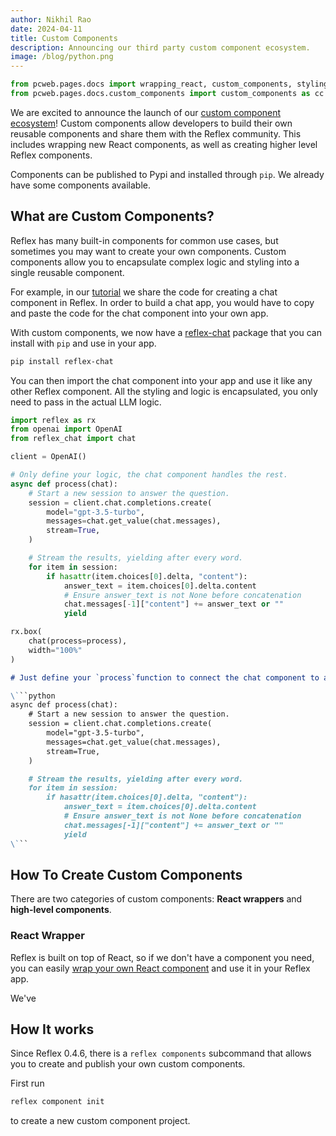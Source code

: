 ```yaml
---
author: Nikhil Rao
date: 2024-04-11
title: Custom Components
description: Announcing our third party custom component ecosystem.
image: /blog/python.png
---
```


```python exec
from pcweb.pages.docs import wrapping_react, custom_components, styling, events, tutorial
from pcweb.pages.docs.custom_components import custom_components as cc
```

We are excited to announce the launch of our [custom component ecosystem]({cc.path})! Custom components allow developers to build their own reusable components and share them with the Reflex community. This includes wrapping new React components, as well as creating higher level Reflex components.

Components can be published to Pypi and installed through `pip`. We already have some components available.

## What are Custom Components?

Reflex has many built-in components for common use cases, but sometimes you may want to create your own components. Custom components allow you to encapsulate complex logic and styling into a single reusable component.

For example, in our [tutorial]({tutorial.final_app.path}) we share the code for creating a chat component in Reflex. In order to build a chat app, you would have to copy and paste the code for the chat component into your own app. 

With custom components, we now have a [reflex-chat](https://github.com/picklelo/reflex-chat/) package that you can install with `pip` and use in your app.

```bash
pip install reflex-chat
```

You can then import the chat component into your app and use it like any other Reflex component. All the styling and logic is encapsulated, you only need to pass in the actual LLM logic.

```python exec
import reflex as rx
from openai import OpenAI
from reflex_chat import chat

client = OpenAI()

# Only define your logic, the chat component handles the rest.
async def process(chat):
    # Start a new session to answer the question.
    session = client.chat.completions.create(
        model="gpt-3.5-turbo",
        messages=chat.get_value(chat.messages),
        stream=True,
    )

    # Stream the results, yielding after every word.
    for item in session:
        if hasattr(item.choices[0].delta, "content"):
            answer_text = item.choices[0].delta.content
            # Ensure answer_text is not None before concatenation
            chat.messages[-1]["content"] += answer_text or ""
            yield
```

```python demo
rx.box(
    chat(process=process),
    width="100%"
)
```

```md alert info
# Just define your `process`function to connect the chat component to any LLM.

\```python
async def process(chat):
    # Start a new session to answer the question.
    session = client.chat.completions.create(
        model="gpt-3.5-turbo",
        messages=chat.get_value(chat.messages),
        stream=True,
    )

    # Stream the results, yielding after every word.
    for item in session:
        if hasattr(item.choices[0].delta, "content"):
            answer_text = item.choices[0].delta.content
            # Ensure answer_text is not None before concatenation
            chat.messages[-1]["content"] += answer_text or ""
            yield
\```
```

## How To Create Custom Components

There are two categories of custom components: **React wrappers** and **high-level components**.

### React Wrapper

Reflex is built on top of React, so if we don't have a component you need, you can easily [wrap your own React component]({wrapping_react.overview.path}) and use it in your Reflex app.

We've

## How It works

Since Reflex 0.4.6, there is a `reflex components` subcommand that allows you to create and publish your own custom components.

First run

```python
reflex component init
```

to create a new custom component project.

